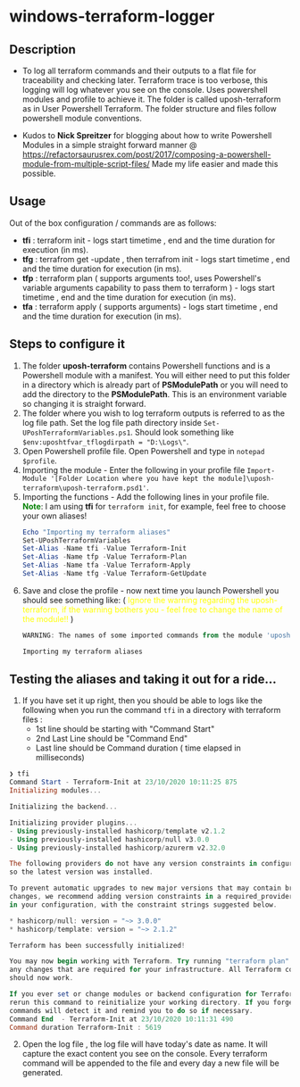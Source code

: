 # windows-terraform-logger

## Description
- To log all terraform commands and their outputs to a flat file for traceability and checking later. Terraform trace is too verbose, this logging will log whatever you see on the console.
Uses powershell modules and profile to achieve it.
The folder is called uposh-terraform as in User Powershell Terraform. The folder structure and files follow powershell module conventions.

 - Kudos to **Nick Spreitzer** for blogging about how to write Powershell Modules in a simple straight forward manner @ https://refactorsaurusrex.com/post/2017/composing-a-powershell-module-from-multiple-script-files/  Made my life easier and made this possible.


## Usage
  Out of the box configuration / commands are as follows:
  - **tfi** : terraform init - logs start timetime , end and the time duration for execution (in ms).
  - **tfg** : terrafrom get -update , then terrafrom init - logs start timetime , end and the time duration for execution (in ms).
  - **tfp** : terraform plan ( supports arguments too!, uses Powershell's variable arguments capability to pass them to terraform ) - logs start timetime , end and the time duration for execution (in ms).
  - **tfa** : terraform apply ( supports arguments) - logs start timetime , end and the time duration for execution (in ms).

## Steps to configure it
1.  The folder **uposh-terraform** contains Powershell functions and is a Powershell module with a manifest. You will either need to put this folder in a directory which is already part of **PSModulePath** or you will need to add the directory to the **PSModulePath**. This is an environment variable so changing it is straight forward.
2.  The folder where you wish to log terraform outputs is referred to as the  log file path. Set the log file path directory inside `Set-UPoshTerraformVariables.ps1`. Should look something like `$env:uposhtfvar_tflogdirpath = "D:\Logs\"`.
3.  Open Powershell profile file. Open Powershell and type in `notepad $profile`.
4.  Importing the module - Enter the following in your profile file `Import-Module '[Folder Location where you have kept the module]\uposh-terraform\uposh-terraform.psd1'`.
5.  Importing the functions - Add the following lines in your profile file.
    <span style="color:green">**Note**</span>: I am using **tfi** for `terraform init`, for example, feel free to choose your own aliases!
    ```Powershell
    Echo "Importing my terraform aliases"
    Set-UPoshTerraformVariables
    Set-Alias -Name tfi -Value Terraform-Init
    Set-Alias -Name tfp -Value Terraform-Plan
    Set-Alias -Name tfa -Value Terraform-Apply
    Set-Alias -Name tfg -Value Terraform-GetUpdate
    ```
6.  Save and close the profile - now next time you launch Powershell you should see something like: ( <span style="color:yellow">Ignore the warning regarding the uposh-terraform, if the warning bothers you - feel free to change the name of the module!! </span> )
    ```Powershell
    WARNING: The names of some imported commands from the module 'uposh-terraform' include unapproved verbs that might make them less discoverable. To find the commands with unapproved verbs, run the Import-Module command again with the Verbose parameter. For a list of approved verbs, type Get-Verb.

    Importing my terraform aliases
    ```

## Testing the aliases and taking it out for a ride...
  1.  If you have set it up right, then you should be able to logs like the following when you run the command `tfi` in a directory with terraform files :
      -  1st line should be starting with "Command Start"
      -  2nd Last Line should be "Command End"
      -  Last line should be Command duration ( time elapsed in milliseconds)
   ```Powershell
   ❯ tfi
Command Start - Terraform-Init at 23/10/2020 10:11:25 875
Initializing modules...

Initializing the backend...

Initializing provider plugins...
- Using previously-installed hashicorp/template v2.1.2
- Using previously-installed hashicorp/null v3.0.0
- Using previously-installed hashicorp/azurerm v2.32.0

The following providers do not have any version constraints in configuration,
so the latest version was installed.

To prevent automatic upgrades to new major versions that may contain breaking
changes, we recommend adding version constraints in a required_providers block
in your configuration, with the constraint strings suggested below.

* hashicorp/null: version = "~> 3.0.0"
* hashicorp/template: version = "~> 2.1.2"

Terraform has been successfully initialized!

You may now begin working with Terraform. Try running "terraform plan" to see
any changes that are required for your infrastructure. All Terraform commands
should now work.

If you ever set or change modules or backend configuration for Terraform,
rerun this command to reinitialize your working directory. If you forget, other
commands will detect it and remind you to do so if necessary.
Command End  - Terraform-Init at 23/10/2020 10:11:31 490
Command duration Terraform-Init : 5619
   ```
  2. Open the log file , the log file will have today's date as name. It will capture the exact content you see on the console. Every terraform command will be appended to the file and every day a new file will be generated.
  
